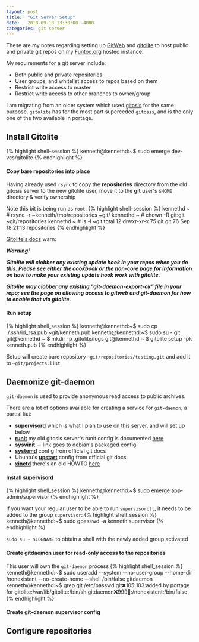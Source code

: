 ```yaml
---
layout: post
title:  "Git Server Setup"
date:   2018-09-18 13:30:00 -4000
categories: git server
---
```


These are my notes regarding setting up
[GitWeb](https://git-scm.com/book/en/v2/Git-on-the-Server-GitWeb) and 
[gitolite](http://gitolite.com/gitolite/index.html) to host public and private
git repos on my [Funtoo.org](https://www.funtoo.org/Funtoo_Containers) hosted
instance.

My requirements for a git server include:

  * Both public and private repositories
  * User groups, and whitelist access to repos based on them
  * Restrict write access to master
  * Restrict write access to other branches to owner/group

I am migrating from an older system which used
[gitosis](https://git-scm.com/book/en/v1/Git-on-the-Server-Gitosis) for the
same purpose.  `gitolite` has for the most part superceded `gitosis`, and is
the only one of the two available in portage.

## Install Gitolite

{% highlight shell-session %}
kenneth@kennethd:~$ sudo emerge dev-vcs/gitolite
{% endhighlight %}

#### Copy bare repositories into place

Having already used `rsync` to copy the **repositories** directory from the
old gitosis server to the new gitolite user, move it to the **git** user's
`$HOME` directory & verify ownership

Note this bit is being run as `root`:
{% highlight shell-session %}
kennethd ~ # rsync -r ~kenneth/tmp/repositories ~git/
kennethd ~ # chown -R git:git ~git/repositories 
kennethd ~ # ls -l ~git
total 12
drwxr-xr-x 75 git git 76 Sep 18 21:13 repositories
{% endhighlight %}

[Gitolite's docs](http://gitolite.com/gitolite/basic-admin/#appendix-1-bringing-existing-repos-into-gitolite) warn:

***Warning!***

***Gitolite will clobber any existing update hook in your repos when you do this.
Please see either the cookbook or the non-core page for information on how to
make your existing update hook work with gitolite.***

***Gitolite may clobber any existing "git-daemon-export-ok" file in your repo;
see the page on allowing access to gitweb and git-daemon for how to enable
that via gitolite.***

#### Run setup

{% highlight shell_session %}
kenneth@kennethd:~$ sudo cp ./.ssh/id_rsa.pub ~git/kenneth.pub
kenneth@kennethd:~$ sudo su - git
git@kennethd ~ $ mkdir -p .gitolite/logs
git@kennethd ~ $ gitolite setup -pk kenneth.pub
{% endhighlight %}

Setup will create bare repository `~git/repositories/testing.git` and add it
to `~git/projects.list`

## Daemonize git-daemon

`git-daemon` is used to provide anonymous read access to public archives.

There are a lot of options available for creating a service for `git-daemon`, a partial list:

  * **[supervisord](http://supervisord.org/)** which is what I plan to use on this server, and will set up below
  * **[runit](http://smarden.org/runit/)** my old gitosis server's runit config is documented [here](http://wiki.ylayali.net/doku.php?id=git:gitosis#anonymous_access)
  * **[sysvinit](https://packages.debian.org/sid/git-daemon-sysvinit)** -- link goes to debian's packaged config
  * **[systemd](https://git-scm.com/book/en/v2/Git-on-the-Server-Git-Daemon)** config from official git docs
  * Ubuntu's **[upstart](https://git-scm.com/book/en/v2/Git-on-the-Server-Git-Daemon)** config from official git docs
  * **[xinetd]()** there's an old HOWTO [here](https://cryptkcoding.com/blog/2011/09/04/setting-up-a-git-server-with-xinetd-gitolite-and-cgit-the-right-way/)

#### Install supervisord

{% highlight shell_session %}
kenneth@kennethd:~$ sudo emerge app-admin/supervisor
{% endhighlight %}

If you want your regular user to be able to run `supervisorctl`, it needs to be added to the group `supervisor`:
{% highlight shell_session %}
kenneth@kennethd:~$ sudo gpasswd -a kenneth supervisor
{% endhighlight %}

`sudo su - $LOGNAME` to obtain a shell with the newly added group activated

#### Create gitdaemon user for read-only access to the repositories

This user will own the `git-daemon` process
{% highlight shell_session %}
kenneth@kennethd:~$ sudo useradd --system --no-user-group --home-dir /nonexistent --no-create-home --shell /bin/false gitdaemon 
kenneth@kennethd:~$ grep git /etc/passwd
git:x:105:103:added by portage for gitolite:/var/lib/gitolite:/bin/sh
gitdaemon:x:999:100::/nonexistent:/bin/false
{% endhighlight %}

#### Create git-daemon supervisor config




## Configure repositories



